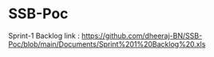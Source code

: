 # SSB-Poc

Sprint-1 Backlog
    link :  https://github.com/dheeraj-BN/SSB-Poc/blob/main/Documents/Sprint%201%20Backlog%20.xls
